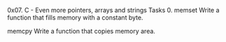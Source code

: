 0x07. C - Even more pointers, arrays and strings Tasks 0. memset Write a function that fills memory with a constant byte.

memcpy Write a function that copies memory area.
